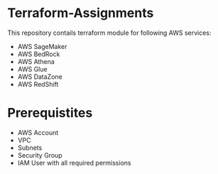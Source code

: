 # Terraform-Assignments

This repository contails terraform module for following AWS services:
 - AWS SageMaker
 - AWS BedRock
 - AWS Athena
 - AWS Glue
 - AWS DataZone
 - AWS RedShift

# Prerequistites
 - AWS Account
 - VPC
 - Subnets
 - Security Group
 - IAM User with all required permissions
   
